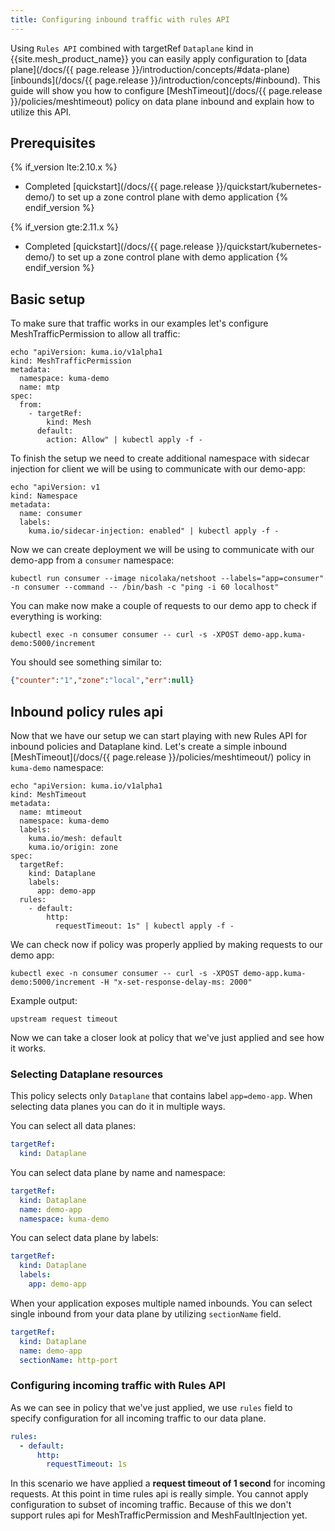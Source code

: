 ```yaml
---
title: Configuring inbound traffic with rules API
---
```


Using `Rules API` combined with targetRef `Dataplane` kind in {{site.mesh_product_name}} you can easily apply configuration to [data plane](/docs/{{ page.release }}/introduction/concepts/#data-plane)
[inbounds](/docs/{{ page.release }}/introduction/concepts/#inbound). This guide will show you how to configure [MeshTimeout](/docs/{{ page.release }}/policies/meshtimeout) policy on data plane inbound and explain how to utilize this API.

## Prerequisites
{% if_version lte:2.10.x %}
- Completed [quickstart](/docs/{{ page.release }}/quickstart/kubernetes-demo/) to set up a zone control plane with demo application
{% endif_version %}

{% if_version gte:2.11.x %}
- Completed [quickstart](/docs/{{ page.release }}/quickstart/kubernetes-demo/) to set up a zone control plane with demo application
{% endif_version %}

## Basic setup

To make sure that traffic works in our examples let's configure MeshTrafficPermission to allow all traffic:

```shell
echo "apiVersion: kuma.io/v1alpha1
kind: MeshTrafficPermission
metadata:
  namespace: kuma-demo
  name: mtp
spec:
  from:
    - targetRef:
        kind: Mesh
      default:
        action: Allow" | kubectl apply -f -
```

To finish the setup we need to create additional namespace with sidecar injection for client we will be using to communicate
with our demo-app:

```shell
echo "apiVersion: v1
kind: Namespace
metadata:
  name: consumer
  labels:
    kuma.io/sidecar-injection: enabled" | kubectl apply -f -
```

Now we can create deployment we will be using to communicate with our demo-app from a `consumer` namespace:

```shell
kubectl run consumer --image nicolaka/netshoot --labels="app=consumer" -n consumer --command -- /bin/bash -c "ping -i 60 localhost"
```

You can make now make a couple of requests to our demo app to check if everything is working:

```shell
kubectl exec -n consumer consumer -- curl -s -XPOST demo-app.kuma-demo:5000/increment
```

You should see something similar to:

```json
{"counter":"1","zone":"local","err":null}
```

## Inbound policy rules api 

Now that we have our setup we can start playing with new Rules API for inbound policies and Dataplane kind. 
Let's create a simple inbound [MeshTimeout](/docs/{{ page.release }}/policies/meshtimeout/) policy in `kuma-demo` namespace:

```shell
echo "apiVersion: kuma.io/v1alpha1
kind: MeshTimeout
metadata:
  name: mtimeout
  namespace: kuma-demo
  labels:
    kuma.io/mesh: default
    kuma.io/origin: zone
spec:
  targetRef:
    kind: Dataplane
    labels: 
      app: demo-app
  rules:
    - default:
        http:
          requestTimeout: 1s" | kubectl apply -f -
```

We can check now if policy was properly applied by making requests to our demo app:

```shell
kubectl exec -n consumer consumer -- curl -s -XPOST demo-app.kuma-demo:5000/increment -H "x-set-response-delay-ms: 2000"
```

Example output:

```
upstream request timeout
```

Now we can take a closer look at policy that we've just applied and see how it works.

### Selecting Dataplane resources

This policy selects only `Dataplane` that contains label `app=demo-app`. When selecting data planes you can do it in multiple ways.

You can select all data planes:

```yaml
targetRef:
  kind: Dataplane
```

You can select data plane by name and namespace:

```yaml
targetRef:
  kind: Dataplane
  name: demo-app
  namespace: kuma-demo
```

You can select data plane by labels:

```yaml
targetRef:
  kind: Dataplane
  labels:
    app: demo-app
```

When your application exposes multiple named inbounds. You can select single inbound from your data plane by utilizing `sectionName` field.

```yaml
targetRef:
  kind: Dataplane
  name: demo-app
  sectionName: http-port
```

### Configuring incoming traffic with Rules API

As we can see in policy that we've just applied, we use `rules` field to specify configuration for all incoming traffic to our data plane.

```yaml
rules:
  - default:
      http:
        requestTimeout: 1s
```

In this scenario we have applied a **request timeout of 1 second** for incoming requests. At this point in time rules api is really simple.
You cannot apply configuration to subset of incoming traffic. Because of this we don't support
rules api for MeshTrafficPermission and MeshFaultInjection yet.